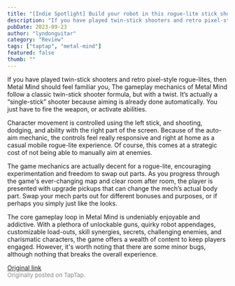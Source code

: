 ```yaml
---
title: "[Indie Spotlight] Build your robot in this rogue-lite stick shooter | Impressions - Metal Mind"
description: "If you have played twin-stick shooters and retro pixel-style rogue-lites, then Metal Mind  should feel familiar you, The gameplay mechanics of Metal Mind follow a classic twin-stick shooter formula, but with a twist. It’s actually a “single-stick” shooter because aiming is already done automatically. You just have to fire the weapon, or activate abilities."
pubDate: 2023-09-23
author: "lyndonguitar"
category: "Review"
tags: ["taptap", "metal-mind"]
featured: false
thumb: ""
---
```


If you have played twin-stick shooters and retro pixel-style rogue-lites, then Metal Mind  should feel familiar you, The gameplay mechanics of Metal Mind follow a classic twin-stick shooter formula, but with a twist. It’s actually a “single-stick” shooter because aiming is already done automatically. You just have to fire the weapon, or activate abilities.

Character movement is controlled using the left stick, and shooting, dodging, and ability with the right part of the screen. Because of the auto-aim mechanic, the controls feel really responsive and right at home as a casual mobile rogue-lite experience. Of course, this comes at a strategic cost of not being able to manually aim at enemies.

The game mechanics are actually decent for a rogue-lite, encouraging experimentation and freedom to swap out parts. As you progress through the game's ever-changing map and clear room after room, the player is presented with upgrade pickups that can change the mech’s actual body part. Swap your mech parts out for different bonuses and purposes, or if perhaps you simply just like the looks.

The core gameplay loop in Metal Mind is undeniably enjoyable and addictive. With a plethora of unlockable guns, quirky robot appendages, customizable load-outs, skill synergies, secrets, challenging enemies, and charismatic characters, the game offers a wealth of content to keep players engaged. However, it's worth noting that there are some minor bugs, although nothing that breaks the overall experience.

[Original link](https://www.taptap.io/post/6336368)<br><span style="font-size: 0.95em; color: #888;">Originally posted on TapTap.</span>
